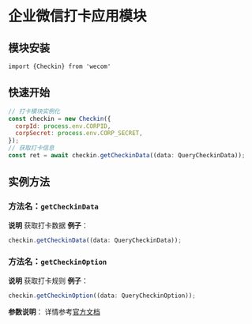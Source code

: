 # 企业微信打卡应用模块

## 模块安装

```
import {Checkin} from 'wecom'
```

## 快速开始

```javascript
// 打卡模块实例化
const checkin = new Checkin({
  corpId: process.env.CORPID,
  corpSecret: process.env.CORP_SECRET,
});
// 获取打卡信息
const ret = await checkin.getCheckinData((data: QueryCheckinData));
```

## 实例方法

### **方法名**：`getCheckinData`

**说明** 获取打卡数据
**例子**：

```javascript
checkin.getCheckinData((data: QueryCheckinData));
```

### **方法名**：`getCheckinOption`

**说明** 获取打卡规则
**例子**：

```javascript
checkin.getCheckinOption((data: QueryCheckinOption));
```

**参数说明**：
详情参考[官方文档](https://work.weixin.qq.com/api/doc/90000/90135/90262)
